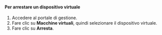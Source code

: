 #### <a name="to-shut-down-a-virtual-device"></a>Per arrestare un dispositivo virtuale
1. Accedere al portale di gestione.
2. Fare clic su **Macchine virtuali**, quindi selezionare il dispositivo virtuale.
3. Fare clic su **Arresta**.



<!--HONumber=Jan17_HO1-->


